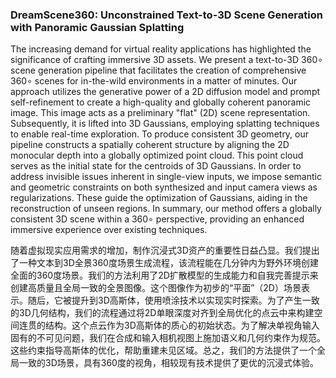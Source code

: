 ### DreamScene360: Unconstrained Text-to-3D Scene Generation with Panoramic Gaussian Splatting

The increasing demand for virtual reality applications has highlighted the significance of crafting immersive 3D assets. We present a text-to-3D 360∘ scene generation pipeline that facilitates the creation of comprehensive 360∘ scenes for in-the-wild environments in a matter of minutes. Our approach utilizes the generative power of a 2D diffusion model and prompt self-refinement to create a high-quality and globally coherent panoramic image. This image acts as a preliminary "flat" (2D) scene representation. Subsequently, it is lifted into 3D Gaussians, employing splatting techniques to enable real-time exploration. To produce consistent 3D geometry, our pipeline constructs a spatially coherent structure by aligning the 2D monocular depth into a globally optimized point cloud. This point cloud serves as the initial state for the centroids of 3D Gaussians. In order to address invisible issues inherent in single-view inputs, we impose semantic and geometric constraints on both synthesized and input camera views as regularizations. These guide the optimization of Gaussians, aiding in the reconstruction of unseen regions. In summary, our method offers a globally consistent 3D scene within a 360∘ perspective, providing an enhanced immersive experience over existing techniques.

随着虚拟现实应用需求的增加，制作沉浸式3D资产的重要性日益凸显。我们提出了一种文本到3D全景360度场景生成流程，该流程能在几分钟内为野外环境创建全面的360度场景。我们的方法利用了2D扩散模型的生成能力和自我完善提示来创建高质量且全局一致的全景图像。这个图像作为初步的“平面”（2D）场景表示。随后，它被提升到3D高斯体，使用喷涂技术以实现实时探索。为了产生一致的3D几何结构，我们的流程通过将2D单眼深度对齐到全局优化的点云中来构建空间连贯的结构。这个点云作为3D高斯体的质心的初始状态。为了解决单视角输入固有的不可见问题，我们在合成和输入相机视图上施加语义和几何约束作为规范。这些约束指导高斯体的优化，帮助重建未见区域。总之，我们的方法提供了一个全局一致的3D场景，具有360度的视角，相较现有技术提供了更优的沉浸式体验。
